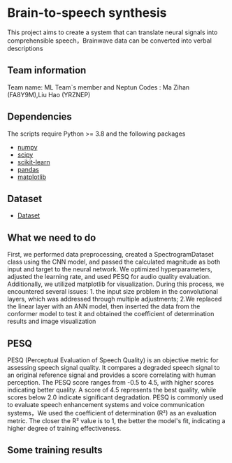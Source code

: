 # Brain-to-speech synthesis

This project aims to create a system that can translate neural signals into comprehensible speech，Brainwave data can be converted into verbal descriptions

## Team information

Team name: ML
Team`s member and Neptun Codes : Ma Zihan (FA8Y9M),Liu Hao (YRZNEP)

## Dependencies
The scripts require Python >= 3.8 and the following packages
* [numpy](http://www.numpy.org/)
* [scipy](https://www.scipy.org/scipylib/index.html)
* [scikit-learn](https://scikit-learn.org/stable/)
* [pandas](https://pandas.pydata.org/)
* [matplotlib]( https://matplotlib.org/)

## Dataset
* [Dataset](https://osf.io/nrgx6/)

## What we need to do
First, we performed data preprocessing, created a SpectrogramDataset class using the CNN model, and passed the calculated magnitude as both input and target to the neural network. We optimized hyperparameters, adjusted the learning rate, and used PESQ for audio quality evaluation. Additionally, we utilized matplotlib for visualization. During this process, we encountered several issues: 1. the input size problem in the convolutional layers, which was addressed through multiple adjustments; 2.We replaced the linear layer with an ANN model, then inserted the data from the conformer model to test it and obtained the coefficient of determination results and image visualization

## PESQ
PESQ (Perceptual Evaluation of Speech Quality) is an objective metric for assessing speech signal quality. It compares a degraded speech signal to an original reference signal and provides a score correlating with human perception. The PESQ score ranges from -0.5 to 4.5, with higher scores indicating better quality. A score of 4.5 represents the best quality, while scores below 2.0 indicate significant degradation. PESQ is commonly used to evaluate speech enhancement systems and voice communication systems，We used the coefficient of determination (R²) as an evaluation metric. The closer the R² value is to 1, the better the model's fit, indicating a higher degree of training effectiveness.

## Some training results
